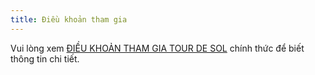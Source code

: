 ```yaml
---
title: Điều khoản tham gia
---
```


Vui lòng xem [ĐIỀU KHOẢN THAM GIA TOUR DE SOL](https://drive.google.com/a/solana.com/file/d/15ueLG6VJoQ5Hx4rnpjFeuL3pG5DbrBbE/view?usp=sharing) chính thức để biết thông tin chi tiết.
